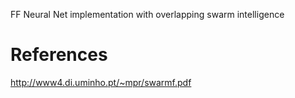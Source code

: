 FF Neural Net implementation with overlapping swarm intelligence 

References 
===========
http://www4.di.uminho.pt/~mpr/swarmf.pdf